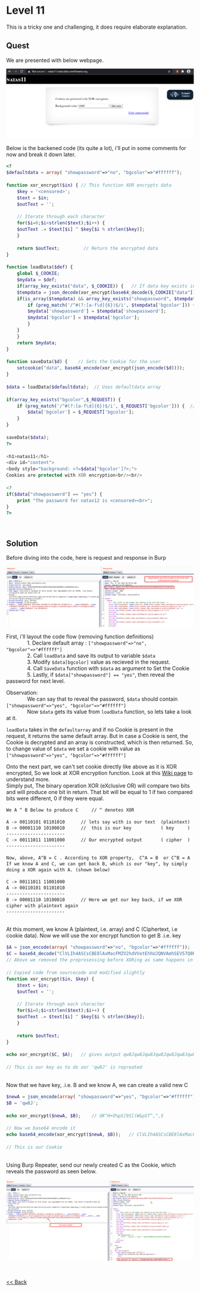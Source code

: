 # Level 11
This is a tricky one and challenging, it does require elaborate explanation.

## Quest
We are presented with below webpage.

![Level11 Image](./images/Level11.png)

Below is the backened code (its quite a lot), i'll put in some comments for now and break it down later.
```php
<?
$defaultdata = array( "showpassword"=>"no", "bgcolor"=>"#ffffff");

function xor_encrypt($in) { // This function XOR encrypts data
    $key = '<censored>';
    $text = $in;
    $outText = '';

    // Iterate through each character
    for($i=0;$i<strlen($text);$i++) {
    $outText .= $text[$i] ^ $key[$i % strlen($key)];
    }

    return $outText;         // Return the encrypted data
}

function loadData($def) {
    global $_COOKIE;
    $mydata = $def;
    if(array_key_exists("data", $_COOKIE)) {   // If data key exists in Cookie,
    $tempdata = json_decode(xor_encrypt(base64_decode($_COOKIE["data"])), true);    // This line decodes the data , $tempdata is an array (see below line)
    if(is_array($tempdata) && array_key_exists("showpassword", $tempdata) && array_key_exists("bgcolor", $tempdata)) {  //checkis if 2 keys 'showpassword' and 'bgcolor' exist
        if (preg_match('/^#(?:[a-f\d]{6})$/i', $tempdata['bgcolor'])) {
        $mydata['showpassword'] = $tempdata['showpassword'];
        $mydata['bgcolor'] = $tempdata['bgcolor'];
        }
    }
    }
    return $mydata;
}

function saveData($d) {    // Sets the Cookie for the user
    setcookie("data", base64_encode(xor_encrypt(json_encode($d))));
}

$data = loadData($defaultdata);  // Uses defaultdata array

if(array_key_exists("bgcolor",$_REQUEST)) {
    if (preg_match('/^#(?:[a-f\d]{6})$/i', $_REQUEST['bgcolor'])) {  // This regex matches color code string like #abcdd2
        $data['bgcolor'] = $_REQUEST['bgcolor'];
    }
}

saveData($data);
?>

<h1>natas11</h1>
<div id="content">
<body style="background: <?=$data['bgcolor']?>;">
Cookies are protected with XOR encryption<br/><br/>

<?
if($data["showpassword"] == "yes") {
    print "The password for natas12 is <censored><br>";
}
?>
```
<br/>

## Solution
Before diving into the code, here is request and response in Burp

![Level 11 Solution](./images/Level11_solution.png)


First, i'll layout the code flow (removing function definitions)<br/>
    1. Declare default array : `["showpassword"=>"no", "bgcolor"=>"#ffffff"]`<br/>
    2. Call `loadData` and save its output to variable `$data`<br/>
    3. Modify `$data[bgcolor]` value as recieved in the request.<br/>
    4. Call `SaveData` function with `$data` as argument to Set the Cookie<br/>
    5. Lastly, if `$data["showpassword"] == "yes"`, then reveal the password for next level.<br/>
    
Observation:<br/>
    We can say that to reveal the password, `$data` should contain `["showpassword"=>"yes", "bgcolor"=>"#ffffff"]`<br/>
    Now `$data` gets its value from `loadData` function, so lets take a look at it.<br/>

`loadData` takes in the `defaultarray` and if no Cookie is present in the request, it returns the same default array. But in case a Cookie is sent, the Cookie is decrypted and an array is constructed, which is then returned. So, to change value of `$data` we set a cookie with value as `["showpassword"=>"yes", "bgcolor"=>"#ffffff"]`

Onto the next part, we can't set cookie directly like above as it is XOR encrypted, So we look at XOR encryption function.
Look at this [Wiki page](https://en.wikipedia.org/wiki/XOR_cipher) to understand more.<br/>Simply put, The binary operation XOR (eXclusive OR) will compare two bits and will produce one bit in return. That bit will be equal to 1 if two compared bits were different, 0 if they were equal. 
```
We A ^ B Below to produce C     // ^ denotes XOR

A -> 00110101 01101010      // lets say with is our text  (plaintext)
B -> 00001110 10100010      //  this is our key           ( key     )
----------------------
C -> 00111011 11001000      // Our encrypted output       ( cipher  )
----------------------

Now, above, A^B = C . According to XOR property,  C^A = B  or C^B = A 
If we know A and C, we can get back B, which is our "key", by simply doing a XOR again with A. (shown below)

C -> 00111011 11001000
A -> 00110101 01101010
----------------------
B -> 00001110 10100010      // Here we get our key back, if we XOR cipher with plaintext again
----------------------
```

<br/>At this moment, we know A (plaintext, i.e. array) and C (Ciphertext, i.e cookie data). Now we will use the xor encrypt function to get B .i.e. key

```php
$A = json_encode(array( "showpassword"=>"no", "bgcolor"=>"#ffffff"));   
$C = base64_decode("ClVLIh4ASCsCBE8lAxMacFMZV2hdVVotEhhUJQNVAmhSEV57Q0ReaAw=");  // Cookie taken from burp
// Above we removed the preprosessing before XORing as same happens in source code.

// Copied code from sourcecode and modified slightly
function xor_encrypt($in, $key) {
    $text = $in;
    $outText = '';

    // Iterate through each character
    for($i=0;$i<strlen($text);$i++) {
    $outText .= $text[$i] ^ $key[$i % strlen($key)];
    }

    return $outText;
}

echo xor_encrypt($C, $A);   // gives output qw8Jqw8Jqw8Jqw8Jqw8Jqw8Jqw8Jqw8J

// This is our key as to do xor 'qw8J' is repreated
```

<br/>Now that we have key, .i.e. B and we know A, we can create a valid new C

```php
$newA = json_encode(array( "showpassword"=>"yes", "bgcolor"=>"#ffffff"));
$B = 'qw8J';

echo xor_encrypt($newA, $B);    // UK"H+O%pS]9S[(W&pST^,^,S

// Now we base64 encode it 
echo base64_encode(xor_encrypt($newA, $B));   // ClVLIh4ASCsCBE8lAxMacFMOXTlTWxooFhRXJh4FGnBTVF4sFxFeLFMK

// This is our Cookie
```

<br/>Using Burp Repeater, send our newly created C as the Cookie, which reveals the password as seen below.

![Level11.1 Solution](./images/Level11.1_solution.png)

<br/>

[<< Back](https://grey-fish.github.io/Natas/index.html)
